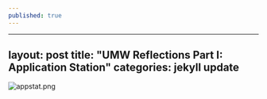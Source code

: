 ```yaml
---
published: true
---
```

---
layout: post
title:  "UMW Reflections Part I: Application Station"
categories: jekyll update
---

![appstat.png]({{site.baseurl}}/img/appstat.png)

